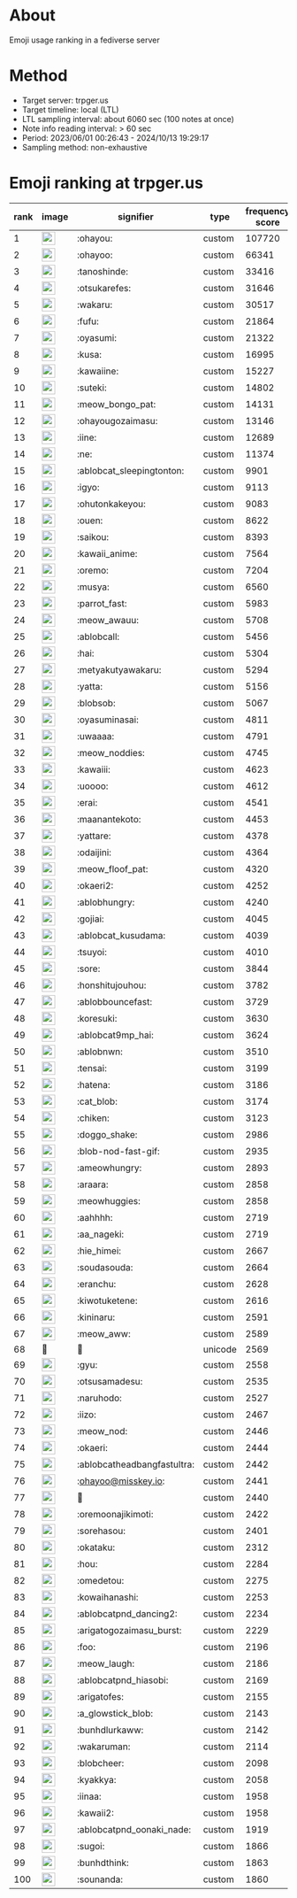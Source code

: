 # About
Emoji usage ranking in a fediverse server

# Method
- Target server: trpger.us
- Target timeline: local (LTL)
- LTL sampling interval: about 6060 sec (100 notes at once)
- Note info reading interval: > 60 sec
- Period: 2023/06/01 00:26:43 - 2024/10/13 19:29:17 
- Sampling method: non-exhaustive

# Emoji ranking at trpger.us

|rank|image|signifier|type|frequency score|
|----|----|----|----|----|
|1|<img height="24" src="https://trpger.us/emoji/ohayou.webp">|:ohayou:|custom|107720|
|2|<img height="24" src="https://trpger.us/emoji/ohayoo.webp">|:ohayoo:|custom|66341|
|3|<img height="24" src="https://trpger.us/emoji/tanoshinde.webp">|:tanoshinde:|custom|33416|
|4|<img height="24" src="https://trpger.us/emoji/otsukarefes.webp">|:otsukarefes:|custom|31646|
|5|<img height="24" src="https://trpger.us/emoji/wakaru.webp">|:wakaru:|custom|30517|
|6|<img height="24" src="https://trpger.us/emoji/fufu.webp">|:fufu:|custom|21864|
|7|<img height="24" src="https://trpger.us/emoji/oyasumi.webp">|:oyasumi:|custom|21322|
|8|<img height="24" src="https://trpger.us/emoji/kusa.webp">|:kusa:|custom|16995|
|9|<img height="24" src="https://trpger.us/emoji/kawaiine.webp">|:kawaiine:|custom|15227|
|10|<img height="24" src="https://trpger.us/emoji/suteki.webp">|:suteki:|custom|14802|
|11|<img height="24" src="https://trpger.us/emoji/meow_bongo_pat.webp">|:meow_bongo_pat:|custom|14131|
|12|<img height="24" src="https://trpger.us/emoji/ohayougozaimasu.webp">|:ohayougozaimasu:|custom|13146|
|13|<img height="24" src="https://trpger.us/emoji/iine.webp">|:iine:|custom|12689|
|14|<img height="24" src="https://trpger.us/emoji/ne.webp">|:ne:|custom|11374|
|15|<img height="24" src="https://trpger.us/emoji/ablobcat_sleepingtonton.webp">|:ablobcat_sleepingtonton:|custom|9901|
|16|<img height="24" src="https://trpger.us/emoji/igyo.webp">|:igyo:|custom|9113|
|17|<img height="24" src="https://trpger.us/emoji/ohutonkakeyou.webp">|:ohutonkakeyou:|custom|9083|
|18|<img height="24" src="https://trpger.us/emoji/ouen.webp">|:ouen:|custom|8622|
|19|<img height="24" src="https://trpger.us/emoji/saikou.webp">|:saikou:|custom|8393|
|20|<img height="24" src="https://trpger.us/emoji/kawaii_anime.webp">|:kawaii_anime:|custom|7564|
|21|<img height="24" src="https://trpger.us/emoji/oremo.webp">|:oremo:|custom|7204|
|22|<img height="24" src="https://trpger.us/emoji/musya.webp">|:musya:|custom|6560|
|23|<img height="24" src="https://trpger.us/emoji/parrot_fast.webp">|:parrot_fast:|custom|5983|
|24|<img height="24" src="https://trpger.us/emoji/meow_awauu.webp">|:meow_awauu:|custom|5708|
|25|<img height="24" src="https://trpger.us/emoji/ablobcall.webp">|:ablobcall:|custom|5456|
|26|<img height="24" src="https://trpger.us/emoji/hai.webp">|:hai:|custom|5304|
|27|<img height="24" src="https://trpger.us/emoji/metyakutyawakaru.webp">|:metyakutyawakaru:|custom|5294|
|28|<img height="24" src="https://trpger.us/emoji/yatta.webp">|:yatta:|custom|5156|
|29|<img height="24" src="https://trpger.us/emoji/blobsob.webp">|:blobsob:|custom|5067|
|30|<img height="24" src="https://trpger.us/emoji/oyasuminasai.webp">|:oyasuminasai:|custom|4811|
|31|<img height="24" src="https://trpger.us/emoji/uwaaaa.webp">|:uwaaaa:|custom|4791|
|32|<img height="24" src="https://trpger.us/emoji/meow_noddies.webp">|:meow_noddies:|custom|4745|
|33|<img height="24" src="https://trpger.us/emoji/kawaiii.webp">|:kawaiii:|custom|4623|
|34|<img height="24" src="https://trpger.us/emoji/uoooo.webp">|:uoooo:|custom|4612|
|35|<img height="24" src="https://trpger.us/emoji/erai.webp">|:erai:|custom|4541|
|36|<img height="24" src="https://trpger.us/emoji/maanantekoto.webp">|:maanantekoto:|custom|4453|
|37|<img height="24" src="https://trpger.us/emoji/yattare.webp">|:yattare:|custom|4378|
|38|<img height="24" src="https://trpger.us/emoji/odaijini.webp">|:odaijini:|custom|4364|
|39|<img height="24" src="https://trpger.us/emoji/meow_floof_pat.webp">|:meow_floof_pat:|custom|4320|
|40|<img height="24" src="https://trpger.us/emoji/okaeri2.webp">|:okaeri2:|custom|4252|
|41|<img height="24" src="https://trpger.us/emoji/ablobhungry.webp">|:ablobhungry:|custom|4240|
|42|<img height="24" src="https://trpger.us/emoji/gojiai.webp">|:gojiai:|custom|4045|
|43|<img height="24" src="https://trpger.us/emoji/ablobcat_kusudama.webp">|:ablobcat_kusudama:|custom|4039|
|44|<img height="24" src="https://trpger.us/emoji/tsuyoi.webp">|:tsuyoi:|custom|4010|
|45|<img height="24" src="https://trpger.us/emoji/sore.webp">|:sore:|custom|3844|
|46|<img height="24" src="https://trpger.us/emoji/honshitujouhou.webp">|:honshitujouhou:|custom|3782|
|47|<img height="24" src="https://trpger.us/emoji/ablobbouncefast.webp">|:ablobbouncefast:|custom|3729|
|48|<img height="24" src="https://trpger.us/emoji/koresuki.webp">|:koresuki:|custom|3630|
|49|<img height="24" src="https://trpger.us/emoji/ablobcat9mp_hai.webp">|:ablobcat9mp_hai:|custom|3624|
|50|<img height="24" src="https://trpger.us/emoji/ablobnwn.webp">|:ablobnwn:|custom|3510|
|51|<img height="24" src="https://trpger.us/emoji/tensai.webp">|:tensai:|custom|3199|
|52|<img height="24" src="https://trpger.us/emoji/hatena.webp">|:hatena:|custom|3186|
|53|<img height="24" src="https://trpger.us/emoji/cat_blob.webp">|:cat_blob:|custom|3174|
|54|<img height="24" src="https://trpger.us/emoji/chiken.webp">|:chiken:|custom|3123|
|55|<img height="24" src="https://trpger.us/emoji/doggo_shake.webp">|:doggo_shake:|custom|2986|
|56|<img height="24" src="https://trpger.us/emoji/blob-nod-fast-gif.webp">|:blob-nod-fast-gif:|custom|2935|
|57|<img height="24" src="https://trpger.us/emoji/ameowhungry.webp">|:ameowhungry:|custom|2893|
|58|<img height="24" src="https://trpger.us/emoji/araara.webp">|:araara:|custom|2858|
|59|<img height="24" src="https://trpger.us/emoji/meowhuggies.webp">|:meowhuggies:|custom|2858|
|60|<img height="24" src="https://trpger.us/emoji/aahhhh.webp">|:aahhhh:|custom|2719|
|61|<img height="24" src="https://trpger.us/emoji/aa_nageki.webp">|:aa_nageki:|custom|2719|
|62|<img height="24" src="https://trpger.us/emoji/hie_himei.webp">|:hie_himei:|custom|2667|
|63|<img height="24" src="https://trpger.us/emoji/soudasouda.webp">|:soudasouda:|custom|2664|
|64|<img height="24" src="https://trpger.us/emoji/eranchu.webp">|:eranchu:|custom|2628|
|65|<img height="24" src="https://trpger.us/emoji/kiwotuketene.webp">|:kiwotuketene:|custom|2616|
|66|<img height="24" src="https://trpger.us/emoji/kininaru.webp">|:kininaru:|custom|2591|
|67|<img height="24" src="https://trpger.us/emoji/meow_aww.webp">|:meow_aww:|custom|2589|
|68|🍮|🍮|unicode|2569|
|69|<img height="24" src="https://trpger.us/emoji/gyu.webp">|:gyu:|custom|2558|
|70|<img height="24" src="https://trpger.us/emoji/otsusamadesu.webp">|:otsusamadesu:|custom|2535|
|71|<img height="24" src="https://trpger.us/emoji/naruhodo.webp">|:naruhodo:|custom|2527|
|72|<img height="24" src="https://trpger.us/emoji/iizo.webp">|:iizo:|custom|2467|
|73|<img height="24" src="https://trpger.us/emoji/meow_nod.webp">|:meow_nod:|custom|2446|
|74|<img height="24" src="https://trpger.us/emoji/okaeri.webp">|:okaeri:|custom|2444|
|75|<img height="24" src="https://trpger.us/emoji/ablobcatheadbangfastultra.webp">|:ablobcatheadbangfastultra:|custom|2442|
|76|<img height="24" src="https://trpger.us/emoji/ohayoo.webp">|:ohayoo@misskey.io:|custom|2441|
|77|<img height="24" src="https://trpger.us/emoji/birthday.webp">|:birthday:|custom|2440|
|78|<img height="24" src="https://trpger.us/emoji/oremoonajikimoti.webp">|:oremoonajikimoti:|custom|2422|
|79|<img height="24" src="https://trpger.us/emoji/sorehasou.webp">|:sorehasou:|custom|2401|
|80|<img height="24" src="https://trpger.us/emoji/okataku.webp">|:okataku:|custom|2312|
|81|<img height="24" src="https://trpger.us/emoji/hou.webp">|:hou:|custom|2284|
|82|<img height="24" src="https://trpger.us/emoji/omedetou.webp">|:omedetou:|custom|2275|
|83|<img height="24" src="https://trpger.us/emoji/kowaihanashi.webp">|:kowaihanashi:|custom|2253|
|84|<img height="24" src="https://trpger.us/emoji/ablobcatpnd_dancing2.webp">|:ablobcatpnd_dancing2:|custom|2234|
|85|<img height="24" src="https://trpger.us/emoji/arigatogozaimasu_burst.webp">|:arigatogozaimasu_burst:|custom|2229|
|86|<img height="24" src="https://trpger.us/emoji/foo.webp">|:foo:|custom|2196|
|87|<img height="24" src="https://trpger.us/emoji/meow_laugh.webp">|:meow_laugh:|custom|2186|
|88|<img height="24" src="https://trpger.us/emoji/ablobcatpnd_hiasobi.webp">|:ablobcatpnd_hiasobi:|custom|2169|
|89|<img height="24" src="https://trpger.us/emoji/arigatofes.webp">|:arigatofes:|custom|2155|
|90|<img height="24" src="https://trpger.us/emoji/a_glowstick_blob.webp">|:a_glowstick_blob:|custom|2143|
|91|<img height="24" src="https://trpger.us/emoji/bunhdlurkaww.webp">|:bunhdlurkaww:|custom|2142|
|92|<img height="24" src="https://trpger.us/emoji/wakaruman.webp">|:wakaruman:|custom|2114|
|93|<img height="24" src="https://trpger.us/emoji/blobcheer.webp">|:blobcheer:|custom|2098|
|94|<img height="24" src="https://trpger.us/emoji/kyakkya.webp">|:kyakkya:|custom|2058|
|95|<img height="24" src="https://trpger.us/emoji/iinaa.webp">|:iinaa:|custom|1958|
|96|<img height="24" src="https://trpger.us/emoji/kawaii2.webp">|:kawaii2:|custom|1958|
|97|<img height="24" src="https://trpger.us/emoji/ablobcatpnd_oonaki_nade.webp">|:ablobcatpnd_oonaki_nade:|custom|1919|
|98|<img height="24" src="https://trpger.us/emoji/sugoi.webp">|:sugoi:|custom|1866|
|99|<img height="24" src="https://trpger.us/emoji/bunhdthink.webp">|:bunhdthink:|custom|1863|
|100|<img height="24" src="https://trpger.us/emoji/sounanda.webp">|:sounanda:|custom|1860|
